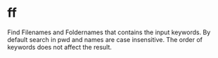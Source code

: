 # ff

Find Filenames and Foldernames that contains the input keywords.
By default search in pwd and names are case insensitive. The order of
keywords does not affect the result.
